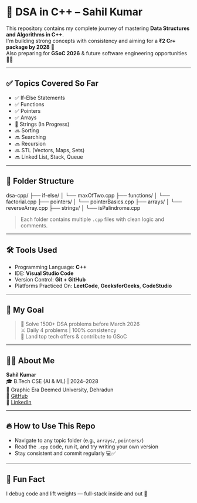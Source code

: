 # 🚀 DSA in C++ – Sahil Kumar

This repository contains my complete journey of mastering **Data Structures and Algorithms in C++**.  
I'm building strong concepts with consistency and aiming for a **₹2 Cr+ package by 2028** 🎯  
Also preparing for **GSoC 2026** & future software engineering opportunities 👨‍💻

---

## ✅ Topics Covered So Far

- ✅ If-Else Statements
- ✅ Functions
- ✅ Pointers
- ✅ Arrays
- 🔄 Strings (In Progress)
- 🔜 Sorting
- 🔜 Searching
- 🔜 Recursion
- 🔜 STL (Vectors, Maps, Sets)
- 🔜 Linked List, Stack, Queue

---

## 📁 Folder Structure
dsa-cpp/
├── if-else/
│ └── maxOfTwo.cpp
├── functions/
│ └── factorial.cpp
├── pointers/
│ └── pointerBasics.cpp
├── arrays/
│ └── reverseArray.cpp
├── strings/
│ └── isPalindrome.cpp

> Each folder contains multiple `.cpp` files with clean logic and comments.

---

## 🛠️ Tools Used

- Programming Language: **C++**
- IDE: **Visual Studio Code**
- Version Control: **Git + GitHub**
- Platforms Practiced On: **LeetCode**, **GeeksforGeeks**, **CodeStudio**

---

## 🎯 My Goal

> 📅 Solve 1500+ DSA problems before March 2026  
> ⚔️ Daily 4 problems | 100% consistency  
> 💼 Land top tech offers & contribute to GSoC

---

## 🙋‍♂️ About Me

**Sahil Kumar**  
🎓 B.Tech CSE (AI & ML) | 2024–2028  
📍 Graphic Era Deemed University, Dehradun  
🔗 [GitHub](https://github.com/hunnyBunny14)  
🔗 [LinkedIn](https://linkedin.com/in/sahil-kumar-ab676235a)

---

## 🔥 How to Use This Repo

- Navigate to any topic folder (e.g., `arrays/`, `pointers/`)
- Read the `.cpp` code, run it, and try writing your own version
- Stay consistent and commit regularly 💻✅

---

## 📌 Fun Fact

I debug code and lift weights — full-stack inside and out 💪  




